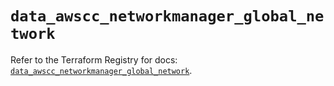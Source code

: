 # `data_awscc_networkmanager_global_network`

Refer to the Terraform Registry for docs: [`data_awscc_networkmanager_global_network`](https://registry.terraform.io/providers/hashicorp/awscc/0.70.0/docs/data-sources/networkmanager_global_network).
